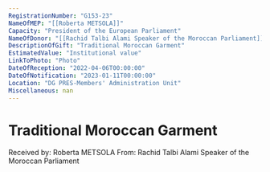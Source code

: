 ```yaml
---
RegistrationNumber: "G153-23"
NameOfMEP: "[[Roberta METSOLA]]"
Capacity: "President of the European Parliament"
NameOfDonor: "[[Rachid Talbi Alami Speaker of the Moroccan Parliament]]"
DescriptionOfGift: "Traditional Moroccan Garment"
EstimatedValue: "Institutional value"
LinkToPhoto: "Photo"
DateOfReception: "2022-04-06T00:00:00"
DateOfNotification: "2023-01-11T00:00:00"
Location: "DG PRES-Members' Administration Unit"
Miscellaneous: nan
---
```


# Traditional Moroccan Garment

Received by: Roberta METSOLA
From: Rachid Talbi Alami Speaker of the Moroccan Parliament
